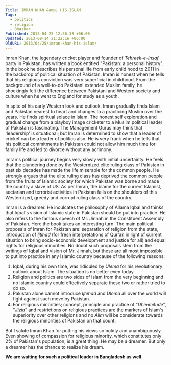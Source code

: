 ```yaml
---
Title: IMRAN KHAN &amp; HIS ISLAM
Tags:
  - politics
  - religion
  - Bhaskar
Published: 2013-04-25 12:56:38 +06:00
Updated: 2013-08-14 21:22:16 +06:00
OldURL: 2013/04/25/imran-khan-his-islam/
---
```


Imran Khan, the legendary cricket player and founder of <em>Tehreek-e-Insaf</em> party in Pakistan, has written a book entitled "Pakistan: a personal history". In the book he describes his personal life from early child hood to 2011 in the backdrop of political situation of Pakistan. Imran is honest when he tells that his religious conviction was very superficial in childhood. From the background of a well-to-do Pakistani extended Muslim family, he shockingly felt the difference between Pakistani and Western society and culture when he went to England for study as a youth. 

In spite of his early Western look and outlook, Imran gradually finds Islam and Pakistan nearest to heart and changes to a practicing Muslim over the years. He finds spiritual solace in Islam. The honest self exploration and gradual change from a playboy image cricketer to a Muslim political leader of Pakistan is fascinating. The Management Gurus may think that 'leadership' is situational; but Imran is determined to show that a leader of cricket can be a leader of politics also. He is very frank when he tells that his political commitments in Pakistan could not allow him much time for family life and led to divorce without any acrimony.

Imran's political journey begins very slowly with initial uncertainty. He feels that the plundering done by the Westernized elite ruling class of Pakistan in past six decades has made the life miserable for the common people. He strongly argues that the elite ruling class has deprived the common people from the fruits of Islamic society for which Pakistan was borne and made the country a slave of US. As per Imran, the blame for the current Islamist, sectarian and terrorist activities in Pakistan falls on the shoulders of this Westernized, greedy and corrupt ruling class of the country.  

Imran is a dreamer. He inculcates the philosophy of Allama Iqbal and thinks that Iqbal's vision of Islamic state in Pakistan should be put into practice. He also refers to the famous speech of Mr. Jinnah in the Constituent Assembly of Pakistan. Here the book takes an interesting turn. The main political proposals of Imran for Pakistan are: separation of religion from the state, introduction of <em>Ijtihad</em> (for fresh interpretations of Qur'an in light of current situation to bring socio-economic development and justice for all) and equal rights for religious minorities. No doubt such proposals stem from the writings of Iqbal and vision of Mr. Jinnah, but these are all most impossible to put into practice in any Islamic country because of the following reasons:

1. Iqbal, during his own time, was ridiculed by <em>Ulema</em> for his revolutionary outlook about Islam. The situation is no better even today.
2. Religion and politics are two sides of Islam from the very beginning and no Islamic country could effectively separate these two or rather tried to do so.
3. Pakistan alone cannot introduce <em>Ijtehad</em> and <em>Ulema</em> all over the world will fight against such move by Pakistan.
4. For religious minorities; concept, principle and practice of "<em>Dhimmitude</em>", "<em>Jizia</em>" and restrictions on religious practices are the markers of Islam's superiority over other religions and no <em>Alim</em> will be considerate towards the religious minorities of Pakistan on that count.

But I salute Imran Khan for putting his views so boldly and unambiguously. Even showing of compassion for religious minority, which constitutes only 2% of Pakistan's population, is a great thing. He may be a dreamer. But only a dreamer has the chance to realize his dream.

<strong>We are waiting for such a political leader in Bangladesh as well.</strong>

